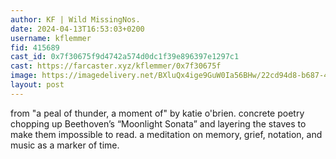 ```yaml
---
author: KF | Wild MissingNos.
date: 2024-04-13T16:53:03+0200
username: kflemmer
fid: 415689
cast_id: 0x7f30675f9d4742a574d0dc1f39e896397e1297c1
cast: https://farcaster.xyz/kflemmer/0x7f30675f
image: https://imagedelivery.net/BXluQx4ige9GuW0Ia56BHw/22cd94d8-b687-4a1c-7f4f-fd69a4366d00/original
layout: post
---
```


from "a peal of thunder, a moment of" by katie o'brien. concrete poetry chopping up Beethoven’s “Moonlight Sonata” and layering the staves to make them impossible to read. a meditation on memory, grief, notation, and music as a marker of time.

<img src='https://imagedelivery.net/BXluQx4ige9GuW0Ia56BHw/22cd94d8-b687-4a1c-7f4f-fd69a4366d00/original' alt='' referrerpolicy='no-referrer'/>
